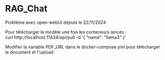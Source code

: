 # RAG_Chat
Problème avec open-webUI depuis le 22/11/2024

Pour télécharger le modèle une fois les conteneurs lancés :  
curl http://localhost:11434/api/pull -d '{
  "name": "llama3"
}'

Modifier la variable PDF_URL dans le docker-compose.yml pour télécharger le document et l'upload